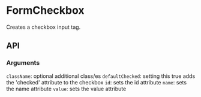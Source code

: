 # FormCheckbox

Creates a checkbox input tag.

## API

### Arguments

`className`: optional additional class/es
`defaultChecked`: setting this true adds the 'checked' attribute to the checkbox
`id`: sets the id attribute
`name`: sets the name attribute
`value`: sets the value attribute